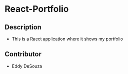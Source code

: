 # React-Portfolio

## Description

* This is a Raect application where it shows my portfolio

## Contributor

* Eddy DeSouza
